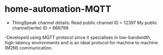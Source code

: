 # home-automation-MQTT

 - ThingSpeak channel details:
    Read public channel ID = 12397
    My public channel(write) ID = 666798

-Developed using MQTT protocol since it specialises in low-bandwidth, high-latency environments and is an ideal protocol for machine to machine (M2M) communication.
